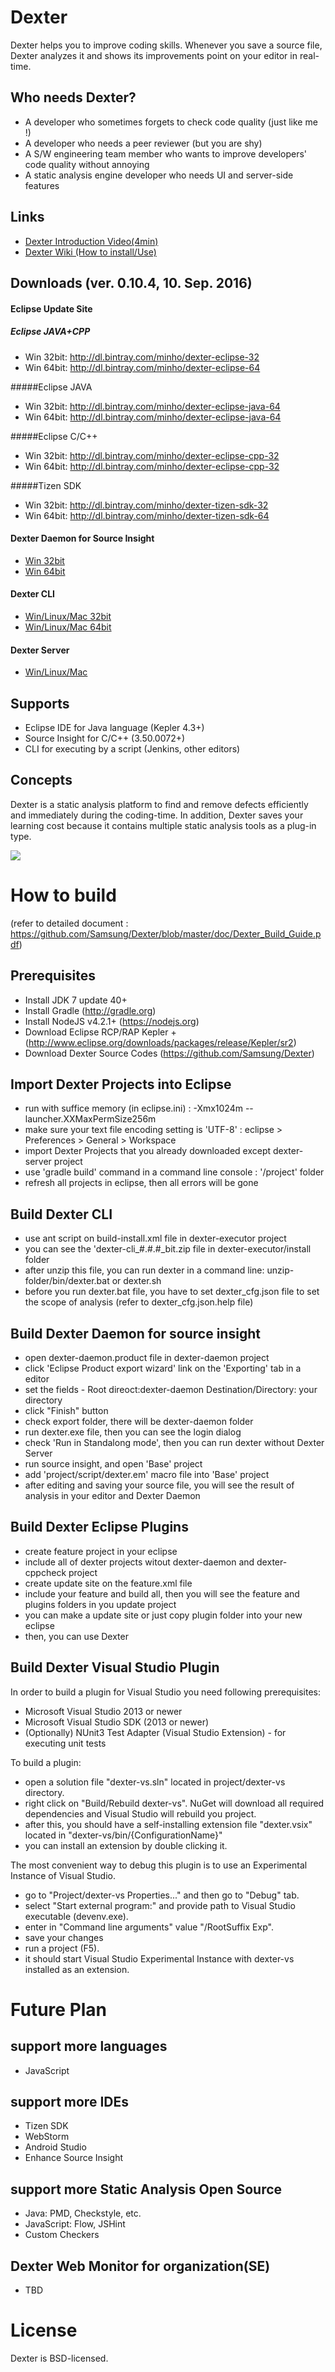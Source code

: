 # Dexter
Dexter helps you to improve coding skills. Whenever you save a source file, Dexter analyzes it and shows its improvements point on your editor in real-time.

## Who needs Dexter?
- A developer who sometimes forgets to check code quality (just like me !)
- A developer who needs a peer reviewer (but you are shy)
- A S/W engineering team member who wants to improve developers' code quality without annoying
- A static analysis engine developer who needs UI and server-side features

## Links
- [Dexter Introduction Video(4min)](https://youtu.be/86exIHcwi6c)
- [Dexter Wiki (How to install/Use)](https://dexter.atlassian.net)

## Downloads (ver. 0.10.4, 10. Sep. 2016)

#### Eclipse Update Site
##### Eclipse JAVA+CPP 
- Win 32bit: http://dl.bintray.com/minho/dexter-eclipse-32
- Win 64bit: http://dl.bintray.com/minho/dexter-eclipse-64

#####Eclipse JAVA
- Win 32bit: http://dl.bintray.com/minho/dexter-eclipse-java-64
- Win 64bit: http://dl.bintray.com/minho/dexter-eclipse-java-64

#####Eclipse C/C++
- Win 32bit: http://dl.bintray.com/minho/dexter-eclipse-cpp-32
- Win 64bit: http://dl.bintray.com/minho/dexter-eclipse-cpp-32

#####Tizen SDK 
- Win 32bit: http://dl.bintray.com/minho/dexter-tizen-sdk-32
- Win 64bit: http://dl.bintray.com/minho/dexter-tizen-sdk-64


#### Dexter Daemon for Source Insight
- [Win 32bit](https://dexter.atlassian.net/wiki/download/attachments/6258746/dexter-daemon_0.10.4_32.zip?api=v2)
- [Win 64bit](https://dexter.atlassian.net/wiki/download/attachments/6258746/dexter-daemon_0.10.4_64.zip?api=v2)
 
#### Dexter CLI
- [Win/Linux/Mac 32bit](https://dexter.atlassian.net/wiki/download/attachments/6258746/dexter-cli_0.10.4_32.zip?api=v2)
- [Win/Linux/Mac 64bit](https://dexter.atlassian.net/wiki/download/attachments/6258746/dexter-cli_0.10.4_64.zip?api=v2)

#### Dexter Server
- [Win/Linux/Mac](https://dexter.atlassian.net/wiki/download/attachments/6258746/dexter-server_0.10.4.zip?api=v2)
 
## Supports
- Eclipse IDE for Java language (Kepler 4.3+)
- Source Insight for C/C++ (3.50.0072+)
- CLI for executing by a script (Jenkins, other editors)

## Concepts 
Dexter is a static analysis platform to find and remove defects efficiently and immediately during the coding-time.  In addition, Dexter saves your learning cost because it contains multiple static analysis tools as a plug-in type.

![](https://github.com/Samsung/Dexter/blob/master/wiki/image/overview.png)


# How to build
(refer to detailed document : https://github.com/Samsung/Dexter/blob/master/doc/Dexter_Build_Guide.pdf)

## Prerequisites
- Install JDK 7 update 40+
- Install Gradle (http://gradle.org)
- Install NodeJS v4.2.1+ (https://nodejs.org) 
- Download Eclipse RCP/RAP Kepler + (http://www.eclipse.org/downloads/packages/release/Kepler/sr2)
- Download Dexter Source Codes (https://github.com/Samsung/Dexter)

## Import Dexter Projects into Eclipse 
- run with suffice memory (in eclipse.ini) : -Xmx1024m --launcher.XXMaxPermSize256m
- make sure your text file encoding setting is 'UTF-8' : eclipse > Preferences > General > Workspace
- import Dexter Projects that you already downloaded except dexter-server project
- use 'gradle build' command in a command line console : '/project' folder
- refresh all projects in eclipse, then all errors will be gone

## Build Dexter CLI
- use ant script on build-install.xml file in dexter-executor project
- you can see the 'dexter-cli_#.#.#_bit.zip file in dexter-executor/install folder
- after unzip this file, you can run dexter in a command line: unzip-folder/bin/dexter.bat or dexter.sh
- before you run dexter.bat file, you have to set dexter_cfg.json file to set the scope of analysis (refer to dexter_cfg.json.help file)

## Build Dexter Daemon for source insight
- open dexter-daemon.product file in dexter-daemon project
- click 'Eclipse Product export wizard' link on the 'Exporting' tab in a editor
- set the fields - Root direoct:dexter-daemon  Destination/Directory: your directory
- click "Finish" button
- check export folder, there will be dexter-daemon folder
- run dexter.exe file, then you can see the login dialog
- check 'Run in Standalong mode', then you can run dexter without Dexter Server
- run source insight, and open 'Base' project
- add 'project/script/dexter.em' macro file into 'Base' project
- after editing and saving your source file, you will see the result of analysis in your editor and Dexter Daemon

## Build Dexter Eclipse Plugins
- create feature project in your eclipse
- include all of dexter projects witout dexter-daemon and dexter-cppcheck project
- create update site on the feature.xml file
- include your feature and build all, then you will see the feature and plugins folders in you update project
- you can make a update site or just copy plugin folder into your new eclipse
- then, you can use Dexter

## Build Dexter Visual Studio Plugin
In order to build a plugin for Visual Studio you need following prerequisites:
- Microsoft Visual Studio 2013 or newer
- Microsoft Visual Studio SDK (2013 or newer)
- (Optionally) NUnit3 Test Adapter (Visual Studio Extension) - for executing unit tests

To build a plugin:
- open a solution file "dexter-vs.sln" located in project/dexter-vs directory. 
- right click on "Build/Rebuild dexter-vs". NuGet will download all required dependencies and Visual Studio will rebuild you project.
- after this, you should have a self-installing extension file "dexter.vsix" located in "dexter-vs/bin/{ConfigurationName}"
- you can install an extension by double clicking it.  

The most convenient way to debug this plugin is to use an Experimental Instance of Visual Studio. 
- go to "Project/dexter-vs Properties..." and then go to "Debug" tab. 
- select "Start external program:" and provide path to Visual Studio executable (devenv.exe). 
- enter in "Command line arguments" value "/RootSuffix Exp". 
- save your changes 
- run a project (F5). 
- it should start Visual Studio Experimental Instance with dexter-vs installed as an extension. 

# Future Plan
## support more languages
- JavaScript

## support more IDEs
- Tizen SDK
- WebStorm
- Android Studio
- Enhance Source Insight

## support more Static Analysis Open Source
- Java: PMD, Checkstyle, etc.
- JavaScript: Flow, JSHint
- Custom Checkers

## Dexter Web Monitor for organization(SE)
- TBD 

# License
Dexter is BSD-licensed.
